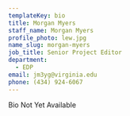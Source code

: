 ```yaml
---
templateKey: bio
title: Morgan Myers
staff_name: Morgan Myers
profile_photo: lew.jpg
name_slug: morgan-myers
job_title: Senior Project Editor
department:
  - EDP
email: jm3yg​@​virginia.edu
phone: (434) 924-6067
---
```

Bio Not Yet Available